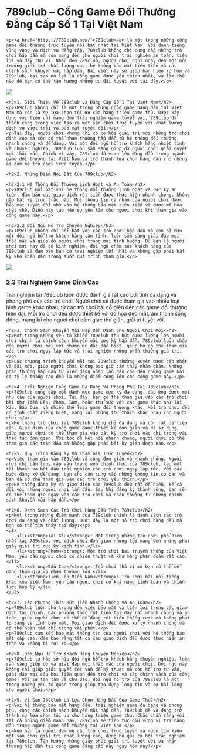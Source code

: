 <h1>789club – Cổng Game Đổi Thưởng Đẳng Cấp Số 1 Tại Việt Nam</h1>

    <p><a href="https://789club.now/">789club</a> là một trong những cổng game đổi thưởng trực tuyến nổi bật nhất tại Việt Nam. Với danh tiếng vững vàng và dịch vụ đẳng cấp, 789club không chỉ cung cấp những trò chơi hấp dẫn mà còn mang đến cho người chơi trải nghiệm an toàn, tiện lợi và đầy thú vị. Nhắc đến 789club, người chơi nghĩ ngay đến một môi trường giải trí chất lượng cao, hệ thống bảo mật tiên tiến và các chính sách khuyến mãi hấp dẫn. Bài viết này sẽ giúp bạn hiểu rõ hơn về 789club, tại sao nó lại là cổng game được yêu thích nhất, và làm thế nào để bạn có thể tận hưởng những ưu đãi tuyệt vời tại đây.</p>
<img src="https://789club.now/wp-content/uploads/2024/05/khuyen-mai-789club-tong-hop-su-kien-sieu-hot.webp">

    <h2>1. Giới Thiệu Về 789club và Đẳng Cấp Số 1 Tại Việt Nam</h2>
    <p>789club không chỉ là một trong những cổng game hàng đầu tại Việt Nam mà còn là sự lựa chọn tối ưu của hàng triệu game thủ. Được xây dựng với tiêu chí mang đến trải nghiệm game tuyệt vời, 789club đã thành công trong việc tạo ra một sân chơi trực tuyến với chất lượng dịch vụ vượt trội và bảo mật tuyệt đối.</p>
    <p>Tại đây, người chơi không chỉ có cơ hội giải trí với những trò chơi đỉnh cao mà còn có thể nhận thưởng hấp dẫn từ hệ thống đổi thưởng nhanh chóng và dễ dàng. Với một đội ngũ hỗ trợ khách hàng nhiệt tình và chuyên nghiệp, 789club luôn sẵn sàng giúp đỡ người chơi giải quyết mọi thắc mắc. Chính vì vậy, 789club đã vươn lên đứng đầu trong ngành game đổi thưởng tại Việt Nam và trở thành lựa chọn hàng đầu cho những ai đam mê trò chơi trực tuyến.</p>

    <h2>2. Những Điểm Nổi Bật Của 789club</h2>

    <h3>2.1 Hệ Thống Đổi Thưởng Linh Hoạt và An Toàn</h3>
    <p>789club nổi bật với hệ thống đổi thưởng linh hoạt và cực kỳ an toàn, đảm bảo các giao dịch rút tiền được thực hiện nhanh chóng, không gặp bất kỳ trục trặc nào. Mọi thông tin cá nhân của người chơi được bảo mật tuyệt đối nhờ vào hệ thống bảo mật tiên tiến và được mã hóa chặt chẽ. Điều này tạo nên sự yên tâm cho người chơi khi tham gia vào cổng game này.</p>

    <h3>2.2 Đội Ngũ Hỗ Trợ Chuyên Nghiệp</h3>
    <p>789club không chỉ nổi bật với các trò chơi hấp dẫn mà còn sở hữu một đội ngũ hỗ trợ khách hàng tận tình, luôn sẵn sàng giải đáp mọi thắc mắc và giúp đỡ người chơi trong mọi tình huống. Dù bạn là người chơi mới hay đã có kinh nghiệm, đội ngũ chăm sóc khách hàng của 789club sẽ đảm bảo bạn có trải nghiệm tốt nhất và không gặp phải bất kỳ khó khăn nào trong suốt quá trình tham gia.</p>
<img src="https://789club.now/wp-content/uploads/2024/05/bn-1.webp">
    <h3>2.3 Trải Nghiệm Game Đỉnh Cao</h3>
    <p>Trải nghiệm tại 789club luôn được đánh giá rất cao bởi tính đa dạng và phong phú của các trò chơi. Người chơi sẽ được tham gia vào nhiều loại hình game khác nhau, từ các trò chơi bài cổ điển đến các game đổi thưởng hiện đại. Mỗi trò chơi đều được thiết kế với đồ họa đẹp mắt, âm thanh sống động, mang lại cho người chơi cảm giác thư giãn, giải trí tuyệt vời.</p>

    <h2>3. Chính Sách Khuyến Mãi Hấp Dẫn Dành Cho Người Chơi Mới</h2>
    <p>Một trong những yếu tố khiến 789club thu hút được lượng lớn người chơi chính là chính sách khuyến mãi cực kỳ hấp dẫn. 789club luôn chào đón người chơi mới với những ưu đãi đặc biệt, giúp họ có thể tham gia các trò chơi ngay lập tức và trải nghiệm những phần thưởng giá trị.</p>
    <p>Các chương trình khuyến mãi tại 789club thường xuyên được cập nhật và đổi mới, giúp người chơi không bao giờ cảm thấy nhàm chán. Những phần thưởng hấp dẫn từ việc đăng nhập lần đầu cho đến những game bài có tỷ lệ thắng cao đều là những điểm cộng lớn cho cổng game này.</p>

    <h2>4. Trải Nghiệm Cổng Game Đa Dạng Và Phong Phú Tại 789club</h2>
    <p>789club cung cấp một danh mục game cực kỳ đa dạng, đáp ứng được mọi nhu cầu của người chơi. Tại đây, bạn có thể tham gia vào các trò chơi bài như Tiến Lên, Phỏm, Sâm, hoặc thử sức với các game khác như Tài Xỉu, Bầu Cua, và nhiều thể loại game đổi thưởng khác. Mỗi trò chơi đều có tính chất riêng biệt, mang lại những thử thách khác nhau cho người chơi.</p>
    <p>Hệ thống trò chơi tại 789club không chỉ đa dạng mà còn rất dễ tiếp cận. Giao diện của cổng game được thiết kế đơn giản và dễ sử dụng, giúp người chơi có thể tham gia vào bất kỳ trò chơi nào chỉ trong vài thao tác đơn giản. Với tốc độ kết nối nhanh chóng, người chơi có thể tham gia các trận đấu mà không gặp phải bất kỳ gián đoạn nào.</p>

    <h2>5. Quy Trình Đăng Ký Và Tham Gia Trực Tuyến</h2>
    <p>Việc tham gia vào 789club vô cùng đơn giản và nhanh chóng. Người chơi chỉ cần truy cập vào trang web chính thức của 789club, tạo một tài khoản và bắt đầu trải nghiệm các trò chơi ngay lập tức. Với các bước đăng ký dễ dàng, bạn chỉ cần cung cấp những thông tin cơ bản và bạn đã có thể tham gia vào các trò chơi yêu thích.</p>
    <p>Hệ thống đăng ký và giao diện của 789club đều rất dễ hiểu, kể cả đối với những người chơi lần đầu. Sau khi đăng ký thành công, bạn sẽ có thể tham gia ngay vào các trò chơi và nhận thưởng từ những chính sách khuyến mãi hấp dẫn.</p>

    <h2>6. Danh Sách Các Trò Chơi Hàng Đầu Trên 789club</h2>
    <p>Một trong những điểm mạnh của 789club chính là danh sách các trò chơi đa dạng và chất lượng. Dưới đây là một số trò chơi hàng đầu mà bạn có thể tìm thấy tại đây:</p>
    <ul>
        <li><strong>Tài Xỉu</strong>: Một trong những trò chơi phổ biến nhất tại 789club, với cách chơi đơn giản nhưng lại mang đến những phút giây giải trí cực kỳ kịch tính.</li>
        <li><strong>Phỏm</strong>: Một trò chơi bài truyền thống của Việt Nam, yêu cầu người chơi có chiến thuật và khả năng phán đoán rất cao.</li>
        <li><strong>Bầu Cua</strong>: Trò chơi thú vị mà bạn có thể dễ dàng tham gia và nhận thưởng lớn.</li>
        <li><strong>Tiến Lên Miền Nam</strong>: Trò chơi bài nổi tiếng khác của Việt Nam, yêu cầu người chơi có khả năng tính toán và chiến lược hợp lý.</li>
    </ul>

    <h2>7. Các Phương Thức Rút Tiền Nhanh Chóng Và An Toàn</h2>
    <p>789club luôn chú trọng đến việc bảo mật và tiện lợi trong các giao dịch tài chính. Các phương thức rút tiền tại đây rất nhanh chóng và an toàn, giúp người chơi có thể dễ dàng rút tiền thắng cược mà không phải lo lắng về tính bảo mật. Mọi giao dịch đều được xử lý nhanh chóng và có thể hoàn tất chỉ trong vài phút.</p>
    <p>789club cam kết bảo mật thông tin của người chơi với hệ thống bảo mật cấp cao, đảm bảo rằng tất cả các giao dịch đều được thực hiện an toàn và không bị rủi ro.</p>

    <h2>8. Đội Ngũ Hỗ Trợ Khách Hàng Chuyên Nghiệp</h2>
    <p>789club tự hào sở hữu đội ngũ hỗ trợ khách hàng chuyên nghiệp, luôn sẵn sàng giúp đỡ và giải đáp mọi thắc mắc của người chơi. Đội ngũ này không chỉ giúp giải quyết các vấn đề kỹ thuật mà còn hỗ trợ tư vấn, giải đáp mọi câu hỏi liên quan đến trò chơi và các chính sách của cổng game. Với sự tận tâm và chu đáo, đội ngũ hỗ trợ của 789club là một trong những yếu tố quan trọng giúp tạo dựng lòng tin và sự hài lòng cho người chơi.</p>

    <h2>9. Vì Sao 789club Là Lựa Chọn Hàng Đầu Của Game Thủ?</h2>
    <p>Với hệ thống bảo mật hàng đầu, trải nghiệm game đa dạng và phong phú, cùng các chính sách khuyến mãi hấp dẫn, 789club đã và đang trở thành sự lựa chọn tối ưu cho hàng triệu game thủ. Chắc chắn rằng với tất cả những điểm mạnh này, 789club sẽ tiếp tục giữ vững vị trí hàng đầu trong ngành game đổi thưởng tại Việt Nam.</p>
    <p>Nếu bạn là người đam mê các trò chơi trực tuyến và muốn tìm kiếm một sân chơi giải trí chất lượng cao, đừng bỏ qua cơ hội trải nghiệm tại 789club. Tận hưởng những giây phút giải trí tuyệt vời và nhận thưởng hấp dẫn tại cổng game đẳng cấp này ngay hôm nay!</p>
